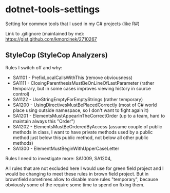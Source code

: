 # dotnet-tools-settings
Setting for common tools that I used in my C# projects (like R#)


Link to .gitignore (maintained by me): https://gist.github.com/kmorcinek/2710267



## StyleCop (StyleCop Analyzers)

Rules I switch off and why:
* SA1101 - PrefixLocalCallsWithThis (remove obviousness)
* SA1111 - ClosingParenthesisMustBeOnLineOfLastParameter (rather temporary, but in some cases improves viewing history in source control)
* SA1122 - UseStringEmptyForEmptyStrings (rather temporary)
* SA1200 - UsingDirectivesMustBePlacedCorrectly (most of C# world place using outside namespace, so I don't want to fight again it)
* SA1201 - ElementsMustAppearInTheCorrectOrder (up to a team, hard to maintain always this "Order")
* SA1202 - ElementsMustBeOrderedByAccess (assume couple of public methods in class, I want to have private methods used by a public method just below this public method, not below all other public methods)
* SA1300 - ElementMustBeginWithUpperCaseLetter

Rules I need to investigate more: SA1009, SA1204, 


All rules that are not excluded here I would use for green field project and I would be changing to meet these rules in brown field project. But in brownfield sometimes allow to disable more rules "temporary", because obviously some of the require some time to spend on fixing them.
